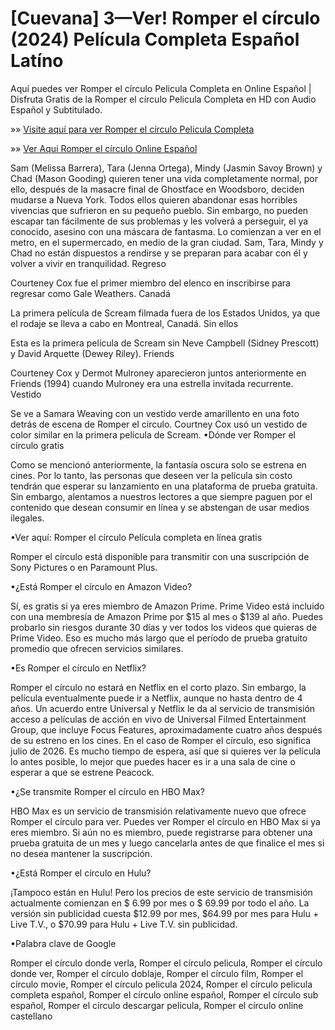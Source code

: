 # [Cuevana] 3—Ver! Romper el círculo (2024) Película Completa Español Latíno


Aquí puedes ver Romper el círculo Pelicula Completa en Online Español | Disfruta Gratis de la Romper el círculo Pelicula Completa en HD con Audio Español y Subtitulado.

»» [Visite aquí para ver Romper el círculo Pelicula Completa](https://f2movies.site/es/movie/1079091/it-ends-with-us)

»» [Ver Aqui Romper el círculo Online Español](https://f2movies.site/es/movie/1079091/it-ends-with-us)

Sam (Melissa Barrera), Tara (Jenna Ortega), Mindy (Jasmin Savoy Brown) y Chad (Mason Gooding) quieren tener una vida completamente normal, por ello, después de la masacre final de Ghostface en Woodsboro, deciden mudarse a Nueva York. Todos ellos quieren abandonar esas horribles vivencias que sufrieron en su pequeño pueblo. Sin embargo, no pueden escapar tan fácilmente de sus problemas y les volverá a perseguir, el ya conocido, asesino con una máscara de fantasma. Lo comienzan a ver en el metro, en el supermercado, en medio de la gran ciudad. Sam, Tara, Mindy y Chad no están dispuestos a rendirse y se preparan para acabar con él y volver a vivir en tranquilidad.
Regreso

Courteney Cox fue el primer miembro del elenco en inscribirse para regresar como Gale Weathers.
Canadá

La primera película de Scream filmada fuera de los Estados Unidos, ya que el rodaje se lleva a cabo en Montreal, Canadá.
Sin ellos

Esta es la primera película de Scream sin Neve Campbell (Sidney Prescott) y David Arquette (Dewey Riley).
Friends

Courteney Cox y Dermot Mulroney aparecieron juntos anteriormente en Friends (1994) cuando Mulroney era una estrella invitada recurrente.
Vestido

Se ve a Samara Weaving con un vestido verde amarillento en una foto detrás de escena de Romper el círculo. Courtney Cox usó un vestido de color similar en la primera película de Scream.
•Dónde ver Romper el círculo gratis

Como se mencionó anteriormente, la fantasía oscura solo se estrena en cines. Por lo tanto, las personas que deseen ver la película sin costo tendrán que esperar su lanzamiento en una plataforma de prueba gratuita. Sin embargo, alentamos a nuestros lectores a que siempre paguen por el contenido que desean consumir en línea y se abstengan de usar medios ilegales.

•Ver aquí: Romper el círculo Película completa en línea gratis

Romper el círculo está disponible para transmitir con una suscripción de Sony Pictures o en Paramount Plus.

•¿Está Romper el círculo en Amazon Video?

Sí, es gratis si ya eres miembro de Amazon Prime. Prime Video está incluido con una membresía de Amazon Prime por $15 al mes o $139 al año. Puedes probarlo sin riesgos durante 30 días y ver todos los videos que quieras de Prime Video. Eso es mucho más largo que el período de prueba gratuito promedio que ofrecen servicios similares.

•Es Romper el círculo en Netflix?

Romper el círculo no estará en Netflix en el corto plazo. Sin embargo, la película eventualmente puede ir a Netflix, aunque no hasta dentro de 4 años. Un acuerdo entre Universal y Netflix le da al servicio de transmisión acceso a películas de acción en vivo de Universal Filmed Entertainment Group, que incluye Focus Features, aproximadamente cuatro años después de su estreno en los cines. En el caso de Romper el círculo, eso significa julio de 2026. Es mucho tiempo de espera, así que si quieres ver la película lo antes posible, lo mejor que puedes hacer es ir a una sala de cine o esperar a que se estrene Peacock.

•¿Se transmite Romper el círculo en HBO Max?

HBO Max es un servicio de transmisión relativamente nuevo que ofrece Romper el círculo para ver. Puedes ver Romper el círculo en HBO Max si ya eres miembro. Si aún no es miembro, puede registrarse para obtener una prueba gratuita de un mes y luego cancelarla antes de que finalice el mes si no desea mantener la suscripción.

•¿Está Romper el círculo en Hulu?

¡Tampoco están en Hulu! Pero los precios de este servicio de transmisión actualmente comienzan en $ 6.99 por mes o $ 69.99 por todo el año. La versión sin publicidad cuesta $12.99 por mes, $64.99 por mes para Hulu + Live T.V., o $70.99 para Hulu + Live T.V. sin publicidad.

•Palabra clave de Google

Romper el círculo donde verla, Romper el círculo pelicula, Romper el círculo donde ver, Romper el círculo doblaje, Romper el círculo film, Romper el círculo movie, Romper el círculo pelicula 2024, Romper el círculo pelicula completa español, Romper el círculo online español, Romper el círculo sub español, Romper el círculo descargar pelicula, Romper el círculo online castellano
